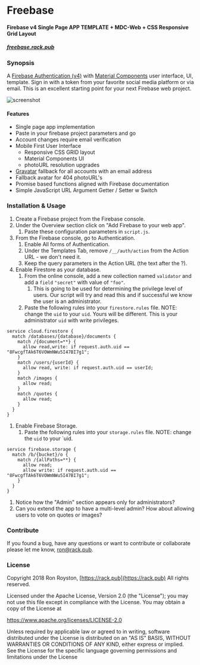 # Freebase
#### Firebase v4 Single Page APP TEMPLATE + MDC-Web + CSS Responsive Grid Layout

##### [freebase.rack.pub](https://freebase.rack.pub)

### Synopsis

A [Firebase Authentication (v4)](https://firebase.google.com/products/auth/) with [Material Components](//material.io/components) user interface, UI, template. Sign in with a token from your favorite social media platform or via email. 
This is an excellent starting point for your next Firebase web project.

<img src="https://github.com/rhroyston/rhroyston.github.io/blob/master/freebase.jpg" alt="screenshot" style="max-width:80%">

#### Features

 - Single page app implementation
 - Paste in your firebase project parameters and go
 - Account changes require email verification
 - Mobile First User Interface
   - Responsive CSS GRID layout
   - Material Components UI
   - photoURL resolution upgrades
 - [Gravatar](//gravatar.com) fallback for all accounts with an email address
 - Fallback avatar for 404 photoURL's
 - Promise based functions aligned with Firebase documentation
 - Simple JavaScript URL Argument Getter / Setter w Switch

### Installation & Usage

1. Create a Firebase project from the Firebase console.
1. Under the Overview section click on "Add Firebase to your web app".
   1. Paste these configuration parameters in `script.js`.
1. From the Firebase console, go to Authentication.
    1. Enable All forms of Authentication.
    1. Under the Templates Tab, remove `/__/auth/action` from the Action URL - we don't need it. 
    1. Keep the query parameters in the Action URL (the text after the ?).
1. Enable Firestore as your database.
    1. From the online console, add a new collection named `validator` and add a `field` `"secret"` with value of `"foo"`.
        1. This is going to be used for determining the privilege level of users. Our script will try and read this and if successful we know the user is an administrator.
    1. Paste the following rules into your `firestore.rules` file. NOTE: change the `uid` to your `uid`. Yours will be different. This is your administrator `uid` with write privileges.
```
service cloud.firestore {
  match /databases/{database}/documents {
    match /{document=**} {
      allow read,write: if request.auth.uid == "8FwcgfTAk6T6VOWmNWu5I47BI7g1";
    }
    match /users/{userId} {
      allow read, write: if request.auth.uid == userId;
    }
    match /images {
      allow read;
    }
    match /quotes {
      allow read;
    }
  }
}
```
1. Enable Firebase Storage.
    1. Paste the following rules into your `storage.rules` file. NOTE: change the `uid` to your `uid.
```
service firebase.storage {
  match /b/{bucket}/o {
    match /{allPaths=**} {
      allow read;
      allow write: if request.auth.uid == "8FwcgfTAk6T6VOWmNWu5I47BI7g1";
    }
  }
}
```
1. Notice how the "Admin" section appears only for administrators?
1. Can you extend the app to have a multi-level admin? How about allowing users to vote on quotes or images?

### Contribute

If you found a bug, have any questions or want to contribute or collaborate please let me know, [ron@rack.pub](mailto:ron@rack.pub).

### License

Copyright 2018 Ron Royston, [https://rack.pub](https://rack.pub) All rights reserved.

Licensed under the Apache License, Version 2.0 (the "License");
you may not use this file except in compliance with the License.
You may obtain a copy of the License at

  https://www.apache.org/licenses/LICENSE-2.0

Unless required by applicable law or agreed to in writing, software
distributed under the License is distributed on an "AS IS" BASIS,
WITHOUT WARRANTIES OR CONDITIONS OF ANY KIND, either express or implied.
See the License for the specific language governing permissions and
limitations under the License